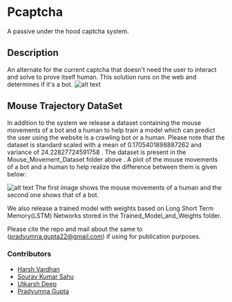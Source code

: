 # Pcaptcha
A passive under the hood captcha system.

## Description
An alternate for the current captcha that doesn't need the user to interact and solve to prove itself human. This solution runs on the web and determines if it's a bot.
![alt text](https://github.com/PradyumnaGupta/SIH-20-qual/blob/master/TriLevels.PNG)

## Mouse Trajectory DataSet 
In addition to the system we release a dataset containing the mouse movements of a bot and a human to help train a model which can predict the user using the website is a crawling bot or a human. Please note that the dataset is standard scaled with a mean of 0.1705401898887262 and variance of 24.22827724591758 . The dataset is present in the Mouse_Movement_Dataset folder above . A plot of the mouse movements of a bot and a human to help realize the difference between them is given below:

![alt text](https://github.com/harshv47/SIH-20-qual/blob/master/Human_bot_image.png)
The first image shows the mouse movements of a human and the second one shows that of a bot.

We also release a trained model with weights based on Long Short Term Memory(LSTM) Networks stored in the Trained_Model_and_Weights folder.

Please cite the repo and mail about the same to (pradyumna.gupta22@gmail.com) if using for publication purposes.

### Contributors
* [Harsh Vardhan](https://github.com/harshv47) 
* [Sourav Kumar Sahu](https://github.com/SouravSahu)
* [Utkarsh Deep](https://github.com/primalynative)
* [Pradyumna Gupta](https://github.com/PradyumnaGupta)
